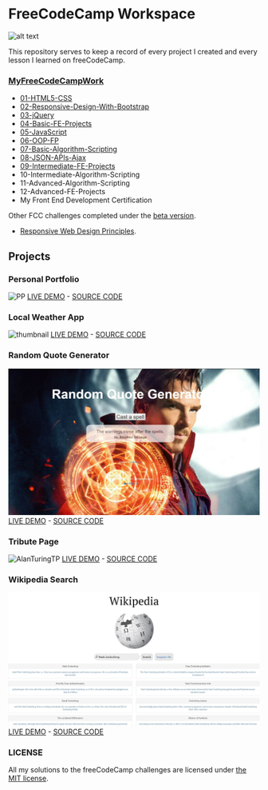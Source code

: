 # FreeCodeCamp Workspace 
![alt text](https://user-images.githubusercontent.com/26378494/27394578-435d75de-56df-11e7-91d4-49bac655f83c.jpg)

This repository serves to keep a record of every project I created and every lesson I learned on freeCodeCamp. 

### [MyFreeCodeCampWork](https://www.freecodecamp.com/chrisjim316)

* [01-HTML5-CSS](https://github.com/chrisjim316/freeCodeCamp-/tree/master/01-HTML5-CSS)
* [02-Responsive-Design-With-Bootstrap](https://github.com/chrisjim316/freeCodeCamp-/tree/master/02-Responsive-Design-with-BootStrap) 
* [03-jQuery](https://github.com/chrisjim316/freeCodeCamp-/tree/master/03-jQuery) 
* [04-Basic-FE-Projects](https://github.com/chrisjim316/freeCodeCamp-/tree/master/04-Basic-FE-Projects/Tribute-Page)
* [05-JavaScript](https://github.com/chrisjim316/freeCodeCamp-/tree/master/05-JavaScript) 
* [06-OOP-FP](https://github.com/chrisjim316/freeCodeCamp-/tree/master/06-OOP-FP)
* [07-Basic-Algorithm-Scripting](https://github.com/chrisjim316/freeCodeCamp-/tree/master/07-Basic-Algorithm-Scripting)
* [08-JSON-APIs-Ajax](https://github.com/chrisjim316/freeCodeCamp-/tree/master/08-JSON-APIs-Ajax)
* [09-Intermediate-FE-Projects](https://github.com/chrisjim316/freeCodeCamp-/tree/master/09-Intermediate-FE-Projects/Local%20Weather%20App)
* 10-Intermediate-Algorithm-Scripting
* 11-Advanced-Algorithm-Scripting
* 12-Advanced-FE-Projects
* My Front End Development Certification

Other FCC challenges completed under the [beta version](https://beta.freecodecamp.com/en/map). 
* [Responsive Web Design Principles](https://github.com/chrisjim316/freeCodeCamp-/tree/master/Other).

## Projects
### **Personal Portfolio**
![PP](https://github.com/chrisjim316/freeCodeCamp-/blob/master/Assets/Images/Personal-Portfolio/Intro.JPG?raw=true)
[LIVE DEMO](https://iam-chrisjim.github.io/)  -        [SOURCE CODE](https://codepen.io/liljimbos/pen/RgxryK/)
### **Local Weather App**
![thumbnail](https://github.com/chrisjim316/Local-Weather-App-/blob/master/Images/NEWthumbnail.JPG?raw=true)
[LIVE DEMO](https://codepen.io/liljimbos/full/dzbJqR/)    -     [SOURCE CODE](https://codepen.io/liljimbos/pen/dzbJqR)
### **Random Quote Generator**
![random quote generator](https://github.com/chrisjim316/freeCodeCamp-/blob/master/Assets/Images/Random%20Quote%20Generator/thumbnail.JPG?raw=true)
[LIVE DEMO](https://codepen.io/liljimbos/full/JydZJX/)    -     [SOURCE CODE](https://codepen.io/liljimbos/pen/JydZJX)
### **Tribute Page**
![AlanTuringTP](https://github.com/chrisjim316/freeCodeCamp-/blob/master/Assets/Images/TributePage/Intro.JPG?raw=true)
[LIVE DEMO](https://codepen.io/liljimbos/full/eReeMM/)    -     [SOURCE CODE](https://codepen.io/liljimbos/pen/eReeMM) 
### **Wikipedia Search**
![thumbnail](https://raw.githubusercontent.com/chrisjim316/freeCodeCamp-/master/Assets/Images/Wikipedia%20Viewer/Images/thumbnail.JPG)
[LIVE DEMO](https://codepen.io/liljimbos/pen/GvogyR)    -     [SOURCE CODE](https://codepen.io/liljimbos/full/GvogyR) 



### LICENSE 
All my solutions to the freeCodeCamp challenges are licensed under [the MIT license](https://github.com/chrisjim316/freeCodeCamp-/blob/master/LICENSE). 
